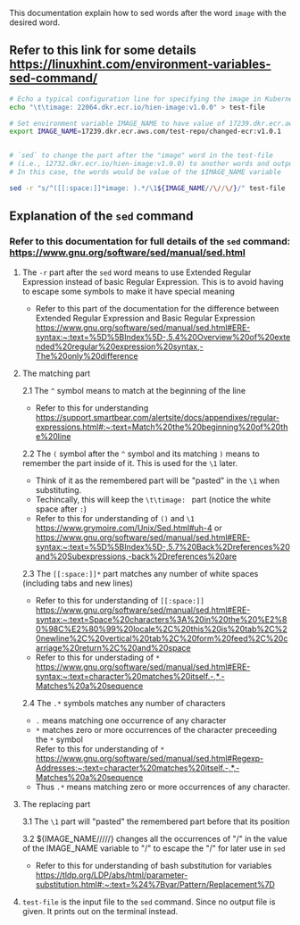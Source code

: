 This documentation explain how to sed words after the word `image` with the
desired word.

## Refer to this link for some details https://linuxhint.com/environment-variables-sed-command/

```zsh
# Echo a typical configuration line for specifying the image in Kubernetes to test-file
echo "\t\timage: 22064.dkr.ecr.io/hien-image:v1.0.0" > test-file

# Set environment variable IMAGE_NAME to have value of 17239.dkr.ecr.aws.com/test-repo/changed-ecr:v1.0.1
export IMAGE_NAME=17239.dkr.ecr.aws.com/test-repo/changed-ecr:v1.0.1


# `sed` to change the part after the "image" word in the test-file
# (i.e., 12732.dkr.ecr.io/hien-image:v1.0.0) to another words and output to terminal.
# In this case, the words would be value of the $IMAGE_NAME variable

sed -r "s/^([[:space:]]*image: ).*/\1${IMAGE_NAME//\//\/}/" test-file
```

## Explanation of the `sed` command
### Refer to this documentation for full details of the `sed` command: https://www.gnu.org/software/sed/manual/sed.html
1.  The `-r` part after the `sed` word means to use Extended Regular Expression
    instead of basic Regular Expression. This is to avoid having to escape some
    symbols to make it have special meaning
    * Refer to this part of the documentation for the difference between
      Extended Regular Expression and Basic Regular Expression <br>
      https://www.gnu.org/software/sed/manual/sed.html#ERE-syntax:~:text=%5D%5BIndex%5D-,5.4%20Overview%20of%20extended%20regular%20expression%20syntax,-The%20only%20difference

2.  The matching part

    2.1 The `^` symbol means to match at the beginning of the line
      * Refer to this for understanding <br>
        https://support.smartbear.com/alertsite/docs/appendixes/regular-expressions.html#:~:text=Match%20the%20beginning%20of%20the%20line

    2.2 The `(` symbol after the `^` symbol and its matching `)` means to
        remember the part inside of it. This is used for the `\1` later.
      * Think of it as the remembered part will be "pasted" in the `\1` when
        substituting.
      * Techincally, this will keep the `\t\timage: ` part (notice the white
        space after `:`)
      * Refer to this for understanding of `()` and `\1` <br>
        https://www.grymoire.com/Unix/Sed.html#uh-4 or <br>
        https://www.gnu.org/software/sed/manual/sed.html#ERE-syntax:~:text=%5D%5BIndex%5D-,5.7%20Back%2Dreferences%20and%20Subexpressions,-back%2Dreferences%20are

    2.3 The `[[:space:]]*` part matches any number of white spaces (including
        tabs and new lines)
      * Refer to this for understanding of `[[:space:]]` <br>
        https://www.gnu.org/software/sed/manual/sed.html#ERE-syntax:~:text=Space%20characters%3A%20in%20the%20%E2%80%98C%E2%80%99%20locale%2C%20this%20is%20tab%2C%20newline%2C%20vertical%20tab%2C%20form%20feed%2C%20carriage%20return%2C%20and%20space
      * Refer to this for understading of `*` <br>
        https://www.gnu.org/software/sed/manual/sed.html#ERE-syntax:~:text=character%20matches%20itself.-,*,-Matches%20a%20sequence

    2.4 The `.*` symbols matches any number of characters
      * `.` means matching one occurrence of any character
      * `*` matches zero or more occurrences of the character preceeding the `*`
        symbol <br>
        Refer to this for understanding of `*` <br>
        https://www.gnu.org/software/sed/manual/sed.html#Regexp-Addresses:~:text=character%20matches%20itself.-,*,-Matches%20a%20sequence
      * Thus `.*` means matching zero or more occurrences of any character.

3.  The replacing part

    3.1 The `\1` part will "pasted" the remembered part before that its position

    3.2 ${IMAGE_NAME//\//\/} changes all the occurrences of "/" in the value of
        the IMAGE_NAME variable to "\/" to escape the "/" for later use in `sed`
      * Refer to this for understanding of bash substitution for variables <br>
        https://tldp.org/LDP/abs/html/parameter-substitution.html#:~:text=%24%7Bvar/Pattern/Replacement%7D

4.  `test-file` is the input file to the `sed` command. Since no output file is
    given. It prints out on the terminal instead.

